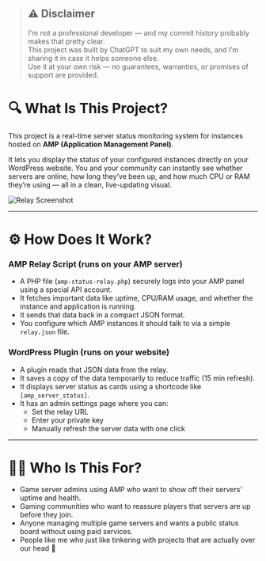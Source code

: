 > ## ⚠️ **Disclaimer**
>
> I'm not a professional developer — and my commit history probably makes that pretty clear.  
> This project was built by ChatGPT to suit my own needs, and I’m sharing it in case it helps someone else.  
> Use it at your own risk — no guarantees, warranties, or promises of support are provided.

# 🔍 What Is This Project?

This project is a real-time server status monitoring system for instances hosted on **AMP (Application Management Panel)**.

It lets you display the status of your configured instances directly on your WordPress website. You and your community can instantly see whether servers are online, how long they’ve been up, and how much CPU or RAM they’re using — all in a clean, live-updating visual.

![Relay Screenshot](https://i.ibb.co/Kt2ps5m/Screenshot-2025-05-24-231853.png)

---

# ⚙️ How Does It Work?

### AMP Relay Script (runs on your AMP server)

- A PHP file (`amp-status-relay.php`) securely logs into your AMP panel using a special API account.
- It fetches important data like uptime, CPU/RAM usage, and whether the instance and application is running.
- It sends that data back in a compact JSON format.
- You configure which AMP instances it should talk to via a simple `relay.json` file.

### WordPress Plugin (runs on your website)

- A plugin reads that JSON data from the relay.
- It saves a copy of the data temporarily to reduce traffic (15 min refresh).
- It displays server status as cards using a shortcode like `[amp_server_status]`.
- It has an admin settings page where you can:
  - Set the relay URL
  - Enter your private key
  - Manually refresh the server data with one click

---

# 🧑‍💻 Who Is This For?

- Game server admins using AMP who want to show off their servers' uptime and health.
- Gaming communities who want to reassure players that servers are up before they join.
- Anyone managing multiple game servers and wants a public status board without using paid services.
- People like me who just like tinkering with projects that are actually over our head 🤪
